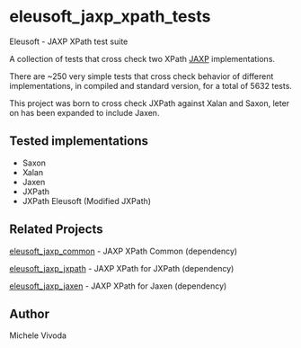 eleusoft_jaxp_xpath_tests
=========================

Eleusoft - JAXP XPath test suite

A collection of tests that cross check two XPath [JAXP](http://en.wikipedia.org/wiki/Java_API_for_XML_Processing) implementations.

There are ~250 very simple tests that cross check behavior of different implementations, in compiled and standard version, for a total of 5632 tests.

This project was born to cross check JXPath against Xalan and Saxon, leter on  has been expanded to include Jaxen.

Tested implementations
----------------------

 - Saxon
 - Xalan
 - Jaxen
 - JXPath
 - JXPath Eleusoft (Modified JXPath)

Related Projects
----------------


[eleusoft_jaxp_common](https://github.com/eleumik/eleusoft_jaxp_common) - JAXP XPath Common (dependency)

[eleusoft_jaxp_jxpath](https://github.com/eleumik/eleusoft_jaxp_jxpath) - JAXP XPath for JXPath (dependency)

[eleusoft_jaxp_jaxen](https://github.com/eleumik/eleusoft_jaxp_jaxen) - JAXP XPath for Jaxen (dependency)


Author
------

Michele Vivoda
